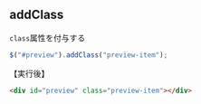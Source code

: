 ## addClass
`class`属性を付与する
  
```js
$("#preview").addClass("preview-item");
```
【実行後】
```html
<div id="preview" class="preview-item"></div>
```
